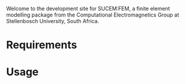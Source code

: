 Welcome to the development site for SUCEM:FEM, a finite element modelling 
package from the Computational Electromagnetics Group at Stellenbosch University, South Africa.

# Requirements

# Usage 